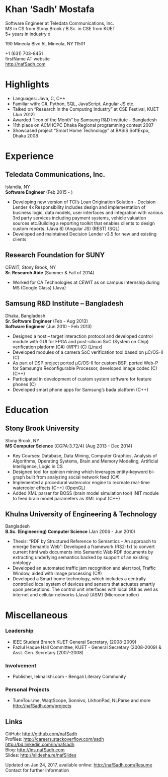 Khan ‘Sadh’ Mostafa 
===================
Software Engineer at Teledata Communications, Inc.  
MS in CS from Stony Brook / B.Sc. in CSE from KUET  
5+ years in industry  x

190 Mineola Blvd 5L
Mineola, NY 11501
  
+1 (631) 703-8451  
firstName AT website   
http://nafSadh.com   

Highlights
==========
* Languages: Java, C, C++ 
* Familiar with: C#, Python, SQL, JavaScript, Angular JS etc.
* Talked on “Research in the Computing Industry” at CSE Festival, KUET (Jun 2012)
* Awarded “Icon of the Month” by Samsung R&D Institute – Bangladesh
* 11th place on ACM ICPC Dhaka Regional programming contest 2007
* Showcased project “Smart Home Technology” at BASIS SoftExpo, Dhaka 2008

Experience
==========

Teledata Communications, Inc. 
-----------------------------
Islandia, NY  
**Software Engineer** (Feb 2015 - )   
* Developing new version of TCI’s Loan Origination Solution - Decision Lender 4x
Responsibility includes design and implementation of business logic, data models, user interfaces and integration with various 3rd party services including payment systems, vehicle valuation sources etc.Building a reporting toolkit that enables clients to design custom reports. (Java 8) (Angular JS) (REST) (SQL)
* Developed and maintained Decision Lender v3.5 for new and existing clients

Research Foundation for SUNY 
----------------------------
CEWIT, Stony Brook, NY  
**Sr. Research Aide** (Summer & Fall of 2014)   
* Worked for CA Technologies at CEWIT as on campus internship during MS
(Google Glass) (Java)

Samsung R&D Institute – Bangladesh 
----------------------------------
Dhaka, Bangladesh  
**Sr. Software Engineer** (Feb - Aug 2013)   
**Software Engineer** (Jun 2010 - Feb 2013)   
* Designed a host – target interaction protocol and developed control module with GUI for FPGA and post-silicon SoC (System on Chip) verification platform
(C#) (WPF) (C) (Linux)
* Developed modules of a camera SoC verification tool based on μC/OS-II (C)
* As part of DSP project ported μC/OS-II for custom BSP, ported Web-P for Samsung’s Reconfigurable Processor, developed image codec (C) (C++)
* Participated in development of custom system software for feature phones (C)
* Developed smart phone apps for Samsung’s bada platform (C++)

Education
=========

Stony Brook University 
----------------------
Stony Brook, NY  
**MS Computer Science** (CGPA:3.72/4) (Aug 2013 - Dec 2014)   
* Key Courses: Database, Data Mining, Computer Graphics, Analysis of Algorithms, Operating Systems, Brain and Memory Modeling, Artificial Intelligence, Logic in CS
* Designed tool for opinion mining which leverages entity-keyword bi-graph built from analyzing social network feed (C#)
* Implemented a procedural watercolor engine to recreate real-time watercolor effects (C++) (OpenGL)
* Added XML parser for BOSS (brain model simulation tool) INIT module to feed brain model parameters as XML input (C++)

Khulna University of Engineering & Technology 
---------------------------------------------
Bangladesh  
**B.Sc. (Engineering) Computer Science** (Jan 2006 - Jun 2010)   
* Thesis: “RDF by Structured Reference to Semantics – An approach to emerge Semantic Web”: Developed a framework (RS2-fx) to convert current html web documents into Semantic Web RDF documents by extracting underlying semantics backed by support of an existing ontology
* Developed an automated traffic jam recognition and alert tool, Traffic Window, aided with image processing (C#)
* Developed a Smart home technology, which includes a centrally controlled local system of devices and sensors that actuates smartly upon perceptions. The control unit interfaces with local GUI as well as internet and cellular networks 
(Java) (ASM) (Microcontroller)

Miscellaneous
=============
### Leadership
* IEEE Student Branch KUET
General Secretary, (2008-2009)
* Fazlul Haque Hall Committee, KUET - General Secretary (2008-2009) & Asst. Gen. Secretary (2007-2008)
### Involvement
* Publisher, lekhalikhi.com - Bengali Literary Community
### Personal Projects
* TuneTour.me, WaqtScope, Sonnivo, LikhonPad, NLParse and more
http://nafSadh.com/projects

Links
-----
GitHub: http://github.com/nafSadh  
Profiles: http://careers.stackoverflow.com/sadh   http://bd.linkedin.com/in/nafsadh  
Blog: http://ins.nafSadh.com  
Slides: http://slidesha.re/nafSlides  

Updated on Jan 24, 2017, available online: http://nafSadh.com/Resume 
Contact for further information